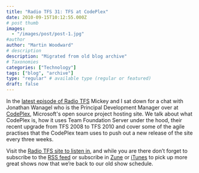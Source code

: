 ```yaml
---
title: "Radio TFS 31: TFS at CodePlex"
date: 2010-09-15T10:12:55.000Z
# post thumb
images:
  - "/images/post/post-1.jpg"
#author
author: "Martin Woodward"
# description
description: "Migrated from old blog archive"
# Taxonomies
categories: ["Technology"]
tags: ["blog", "archive"]
type: "regular" # available type (regular or featured)
draft: false
---
```


In the [latest episode of Radio TFS](http://www.radiotfs.com/2010/09/14/TFSAtCodePlex.aspx) Mickey and I sat down for a chat with Jonathan Wanagel who is the Principal Development Manager over at [CodePlex](http://www.codeplex.com/), Microsoft's open source project hosting site.  We talk about what CodePlex is, how it uses Team Foundation Server under the hood, their recent upgrade from TFS 2008 to TFS 2010 and cover some of the agile practises that the CodePlex team uses to push out a new release of the site every three weeks.   

Visit the [Radio TFS site to listen in](http://www.radiotfs.com/2010/09/14/TFSAtCodePlex.aspx), and while you are there don’t forget to subscribe to the [RSS feed](http://feeds.feedburner.com/radiotfs) or subscribe in [Zune](zune://subscribe/?Radio%20TFS=http://feeds.feedburner.com/radiotfs) or [iTunes](http://phobos.apple.com/WebObjects/MZStore.woa/wa/viewPodcast?id=274094361) to pick up more great shows now that we’re back to our old show schedule.